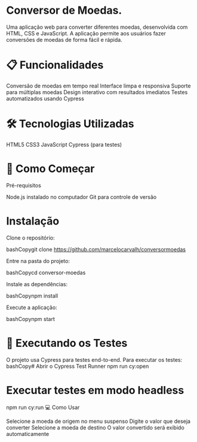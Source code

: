 # Conversor de Moedas.

Uma aplicação web para converter diferentes moedas, desenvolvida com HTML, CSS e JavaScript. A aplicação permite aos usuários fazer conversões de moedas de forma fácil e rápida.

# 📋 Funcionalidades

Conversão de moedas em tempo real
Interface limpa e responsiva
Suporte para múltiplas moedas
Design interativo com resultados imediatos
Testes automatizados usando Cypress

# 🛠️ Tecnologias Utilizadas

HTML5
CSS3
JavaScript
Cypress (para testes)


# 🚀 Como Começar
Pré-requisitos

Node.js instalado no computador
Git para controle de versão


# Instalação

Clone o repositório:

bashCopygit clone https://github.com/marcelocarvalh/conversormoedas

Entre na pasta do projeto:

bashCopycd conversor-moedas

Instale as dependências:

bashCopynpm install

Execute a aplicação:

bashCopynpm start

# 🧪 Executando os Testes

O projeto usa Cypress para testes end-to-end. Para executar os testes:
bashCopy# Abrir o Cypress Test Runner
npm run cy:open

# Executar testes em modo headless
npm run cy:run
💻 Como Usar

Selecione a moeda de origem no menu suspenso
Digite o valor que deseja converter
Selecione a moeda de destino
O valor convertido será exibido automaticamente
